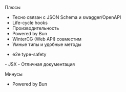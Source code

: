 <SlideLogo framework="ElysiaJS" title="Плюсы и минусы"/>

<p class="text-green">Плюсы</p>

- Тесно связан с JSON Schema и swagger/OpenAPI
- Life-cycle hooks
- Производительность
- Powered by Bun
- WinterCG (Web API) совместим
- Умные типы и удобные методы

<v-clicks>

- e2e type-safety

</v-clicks>

<div class="opacity-0">
- JSX 
- Отличная документация

</div>
<p class="text-red">Минусы</p>

- Powered by Bun


<!-- - Молодой -->